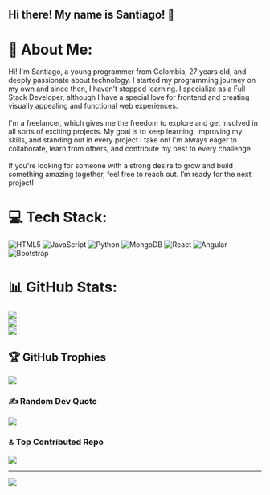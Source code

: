 ## Hi there! My name is Santiago! 👋

# 💫 About Me:
Hi! I'm Santiago, a young programmer from Colombia, 27 years old, and deeply passionate about technology. I started my programming journey on my own and since then, I haven’t stopped learning. I specialize as a Full Stack Developer, although I have a special love for frontend and creating visually appealing and functional web experiences.<br><br>I'm a freelancer, which gives me the freedom to explore and get involved in all sorts of exciting projects. My goal is to keep learning, improving my skills, and standing out in every project I take on! I'm always eager to collaborate, learn from others, and contribute my best to every challenge.<br><br>If you're looking for someone with a strong desire to grow and build something amazing together, feel free to reach out. I’m ready for the next project!


# 💻 Tech Stack:
![HTML5](https://img.shields.io/badge/html5-%23E34F26.svg?style=for-the-badge&logo=html5&logoColor=white) ![JavaScript](https://img.shields.io/badge/javascript-%23323330.svg?style=for-the-badge&logo=javascript&logoColor=%23F7DF1E) ![Python](https://img.shields.io/badge/python-3670A0?style=for-the-badge&logo=python&logoColor=ffdd54) ![MongoDB](https://img.shields.io/badge/MongoDB-%234ea94b.svg?style=for-the-badge&logo=mongodb&logoColor=white) ![React](https://img.shields.io/badge/react-%2320232a.svg?style=for-the-badge&logo=react&logoColor=%2361DAFB) ![Angular](https://img.shields.io/badge/angular-%23DD0031.svg?style=for-the-badge&logo=angular&logoColor=white) ![Bootstrap](https://img.shields.io/badge/bootstrap-%238511FA.svg?style=for-the-badge&logo=bootstrap&logoColor=white)
# 📊 GitHub Stats:
![](https://github-readme-stats.vercel.app/api?username=smarchena&theme=prussian&hide_border=false&include_all_commits=false&count_private=false)<br/>
![](https://github-readme-streak-stats.herokuapp.com/?user=smarchena&theme=prussian&hide_border=false)<br/>
![](https://github-readme-stats.vercel.app/api/top-langs/?username=smarchena&theme=prussian&hide_border=false&include_all_commits=false&count_private=false&layout=compact)

## 🏆 GitHub Trophies
![](https://github-profile-trophy.vercel.app/?username=smarchena&theme=prussian&no-frame=false&no-bg=true&margin-w=4)

### ✍️ Random Dev Quote
![](https://quotes-github-readme.vercel.app/api?type=horizontal&theme=tokyonight)

### 🔝 Top Contributed Repo
![](https://github-contributor-stats.vercel.app/api?username=smarchena&limit=5&theme=dark&combine_all_yearly_contributions=true)

---
[![](https://visitcount.itsvg.in/api?id=smarchena&icon=0&color=0)](https://visitcount.itsvg.in)

<!-- Proudly created with GPRM ( https://gprm.itsvg.in ) -->
